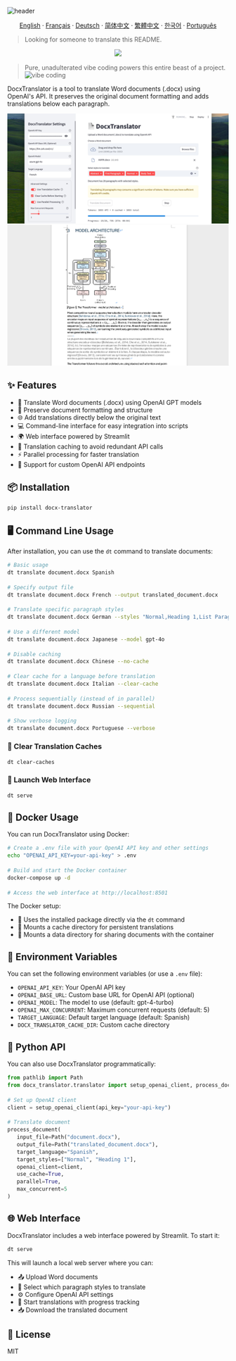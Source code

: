 ![header](https://capsule-render.vercel.app/api?type=waving&color=6eed4c&height=300&section=header&text=Docx%20Translator&fontSize=90&fontAlignY=40&animation=fadeIn&desc=One-click%20immersive%20translation%20of%20Word%20docx%20files%20with%20beautiful%20GUI)

<p align="center"> 
  <a href="README.md">English</a> 
  ·
  <a href="/docs/README_fr.md">Français</a>
  ·
  <a href="/docs/README_de.md">Deutsch</a>
  ·
  <a href="/docs/README_zh-cn.md">简体中文</a>  
  ·
  <a href="/docs/README_zh-tw.md">繁體中文</a>
  ·
  <a href="/docs/README_kr.md">한국어</a> 
  ·
  <a href="/docs/README_pt-br.md">Português</a>
</p>

> Looking for someone to translate this README.

<p align="center">
<img src="https://img.shields.io/badge/100%25_vibe_coding-6eed4c?style=for-the-badge">
</p>

> Pure, unadulterated vibe coding powers this entire beast of a project. <img src="https://emojik.vercel.app/s/🤖_😎?size=32" width="16px" alt="vibe coding" />

DocxTranslator is a tool to translate Word documents (.docx) using OpenAI's API. It preserves the original document formatting and adds translations below each paragraph.

<img src="./static/app.jpg">
<img src="./static/demo.jpg">

## ✨ Features

- 🔄 Translate Word documents (.docx) using OpenAI GPT models
- 🎨 Preserve document formatting and structure
- 🌐 Add translations directly below the original text
- 💻 Command-line interface for easy integration into scripts
- 🌍 Web interface powered by Streamlit
- 💾 Translation caching to avoid redundant API calls
- ⚡ Parallel processing for faster translation
- 🔧 Support for custom OpenAI API endpoints

## 📦 Installation

```bash
pip install docx-translator
```

## 🖥️ Command Line Usage

After installation, you can use the `dt` command to translate documents:

```bash
# Basic usage
dt translate document.docx Spanish

# Specify output file
dt translate document.docx French --output translated_document.docx

# Translate specific paragraph styles
dt translate document.docx German --styles "Normal,Heading 1,List Paragraph"

# Use a different model
dt translate document.docx Japanese --model gpt-4o

# Disable caching
dt translate document.docx Chinese --no-cache

# Clear cache for a language before translation
dt translate document.docx Italian --clear-cache

# Process sequentially (instead of in parallel)
dt translate document.docx Russian --sequential

# Show verbose logging
dt translate document.docx Portuguese --verbose
```

### 🧹 Clear Translation Caches

```bash
dt clear-caches
```

### 🚀 Launch Web Interface

```bash
dt serve
```

## 🐳 Docker Usage

You can run DocxTranslator using Docker:

```bash
# Create a .env file with your OpenAI API key and other settings
echo "OPENAI_API_KEY=your-api-key" > .env

# Build and start the Docker container
docker-compose up -d

# Access the web interface at http://localhost:8501
```

The Docker setup:
- 📂 Uses the installed package directly via the `dt` command
- 💽 Mounts a cache directory for persistent translations
- 📁 Mounts a data directory for sharing documents with the container

## 🔑 Environment Variables

You can set the following environment variables (or use a `.env` file):

- `OPENAI_API_KEY`: Your OpenAI API key
- `OPENAI_BASE_URL`: Custom base URL for OpenAI API (optional)
- `OPENAI_MODEL`: The model to use (default: gpt-4-turbo)
- `OPENAI_MAX_CONCURRENT`: Maximum concurrent requests (default: 5)
- `TARGET_LANGUAGE`: Default target language (default: Spanish)
- `DOCX_TRANSLATOR_CACHE_DIR`: Custom cache directory

## 🐍 Python API

You can also use DocxTranslator programmatically:

```python
from pathlib import Path
from docx_translator.translator import setup_openai_client, process_document

# Set up OpenAI client
client = setup_openai_client(api_key="your-api-key")

# Translate document
process_document(
   input_file=Path("document.docx"),
   output_file=Path("translated_document.docx"),
   target_language="Spanish",
   target_styles=["Normal", "Heading 1"],
   openai_client=client,
   use_cache=True,
   parallel=True,
   max_concurrent=5
)
```

## 🌐 Web Interface

DocxTranslator includes a web interface powered by Streamlit. To start it:

```bash
dt serve
```

This will launch a local web server where you can:
- 📤 Upload Word documents
- 🎯 Select which paragraph styles to translate
- ⚙️ Configure OpenAI API settings
- 🚀 Start translations with progress tracking
- 📥 Download the translated document

## 📜 License

MIT 
